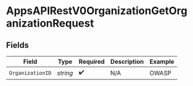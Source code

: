 # AppsAPIRestV0OrganizationGetOrganizationRequest


## Fields

| Field              | Type               | Required           | Description        | Example            |
| ------------------ | ------------------ | ------------------ | ------------------ | ------------------ |
| `OrganizationID`   | *string*           | :heavy_check_mark: | N/A                | OWASP              |
